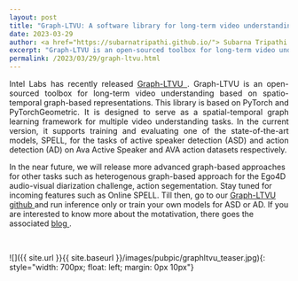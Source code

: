 ```yaml
---
layout: post
title: "Graph-LTVU: A software library for long-term video understanding based on spatio-temporal graphs"
date: 2023-03-29
author: <a href="https://subarnatripathi.github.io/"> Subarna Tripathi </a>
excerpt: "Graph-LTVU is an open-sourced toolbox for long-term video understanding based on spatio-temporal graph-based representations."  
permalink: /2023/03/29/graph-ltvu.html
---
```



<p style='text-align: justify;'>
Intel Labs has recently released <a href="https://github.com/IntelLabs/Graph-LTVU"> Graph-LTVU </a>. Graph-LTVU is an open-sourced toolbox for long-term video understanding based on spatio-temporal graph-based representations. This library is based on PyTorch and PyTorchGeometric. It is designed to serve as a spatial-temporal graph learning framework for multiple video understanding tasks. In the current version, it supports training and evaluating one of the state-of-the-art models, SPELL, for the tasks of active speaker detection (ASD) and action detection (AD) on Ava Active Speaker and AVA action datasets respectively. 

In the near future, we will release more advanced graph-based approaches for other tasks such as heterogenous graph-based approach for the Ego4D audio-visual diarization challenge, action segementation. Stay tuned for incoming features such as Online SPELL. Till then, go to our <a href="https://github.com/IntelLabs/Graph-LTVU"> Graph-LTVU github </a> and run inference only or train your own models for ASD or AD. If you are interested to know more about the motativation, there goes the associated <a href="https://community.intel.com/t5/Blogs/Tech-Innovation/Artificial-Intelligence-AI/Spatio-Temporal-Graphs-for-Long-Term-Video-Understanding/post/1425258#.Y1oG7jhUOBs.linkedin"> blog </a>.


<br>

![]({{ site.url }}{{ site.baseurl }}/images/pubpic/graphltvu_teaser.jpg){: style="width: 700px; float: left; margin: 0px 10px"} 



</p>






